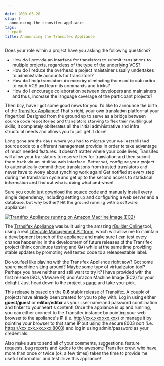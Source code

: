 ```yaml
---

date: 2009-05-20
slug: |
  announcing-the-transifex-appliance
tags:
 - rpath
title: Announcing the Transifex Appliance
---
```


Does your role within a project have you asking the following questions?

-   How do I provide an interface for translators to submit translations
    to multiple projects, regardless of the type of the underlying VCS?
-   How do I reduce the overhead a project maintainer usually undertakes
    to administrate accounts for translators?
-   How do I help translators do more by eliminating the need to
    subscribe to each VCS and learn its commands and tricks?
-   How do I encourage collaboration between developers and maintainers
    and thus, increase the language coverage of the participant
    projects?

Then boy, have I got some good news for you. I'd like to announce the
birth of the [Transifex
Appliance](http://www.rpath.org/project/transifex)! That's right, your
own translation platformat your fingertips! Designed from the ground up
to serve as a bridge between source code repositories and translators
starving to flex their multilingual skills, it completely obliterates
all the initial administrative and infra structural needs and allows you
to just get it done!

Long gone are the days where you had to migrate your well established
source code to a different management provider in order to take
advantage of much needed features. It doesn't matter where your code
lives, Transifex will allow your translators to reserve files for
translation and then submit them back via an intuitive web interface.
Better yet, configure your project to automatically commit these
translations from trusted translators and never have to worry about
synching work again! Get notified at every step during the translation
cycle and get up to the second access to statistical information and
find out who is doing what and when!

Sure you could just [download](http://www.transifex.org/wiki/Download)
the source code and manually install every single dependency, including
setting up and configuring a web server and a database, but why bother?
Hit the ground running with a software appliance!

[![Transifex Appliance running on Amazon Machine Image
(EC2)](http://farm4.static.flickr.com/3542/3548073779_8c0759d8f8.jpg)](http://www.flickr.com/photos/ogmaciel/3548073779/)

The [Transifex Appliance](http://www.rpath.org/project/transifex) was
built using the amazing [rBuilder Online](http://www.rpath.org) tool,
using a real [Lifecycle Management
Platform](http://www.rpath.com/corp/products/rpath-appliance-platform),
which will allow me to maintain a development branch of the appliance
and make sure I can test every change happening in the development of
future releases of the [Transifex](http://www.transifex.org) project
(think continuos testing and QA) while at the same time providing stable
updates by promoting well tested code to a release/stable label.

Do you feel like playing with the [Transifex
Appliance](http://www.rpath.org/project/transifex) right now? Got some
spare machine sitting around? Maybe some type of virtualizaton tool?
Perhaps you have neither and still want to try it? I have provided with
the first release ISOs, VMware (R) and Amazon Machine Image (EC2) for
your delight. Just head down to the project's
[page](http://www.rpath.org/project/transifex) and take your pick.

This release is based on the **0.6** stable release of Transifex. A
couple of projects have already been created for you to play with. Log
in using either **guest/gues**t or **editor/editor** as your user name
and password combination and tinker to your heart's content! Once the
appliance is up and running, you can either connect to the Transifex
instance by pointing your web browser to the appliance's IP (i.e.
<http://xxx.xxx.xxx.xxx>) or manage it by pointing your browser to that
same IP but using the secure 8003 port (i.e.
<https://xxx.xxx.xxx.xxx:8003>) and log in using admin/password as your
credentials.

Also make sure to send all of your comments, suggestions, feature
requests, bug reports and kudos to the awesome Transifex crew, who have
more than once or twice (ok, a few times) taken the time to provide me
useful information and test drive this appliance!
